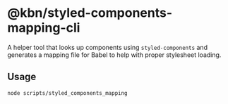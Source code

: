 # @kbn/styled-components-mapping-cli

A helper tool that looks up components using `styled-components` and generates
a mapping file for Babel to help with proper stylesheet loading.

## Usage

```shell
node scripts/styled_components_mapping
```
